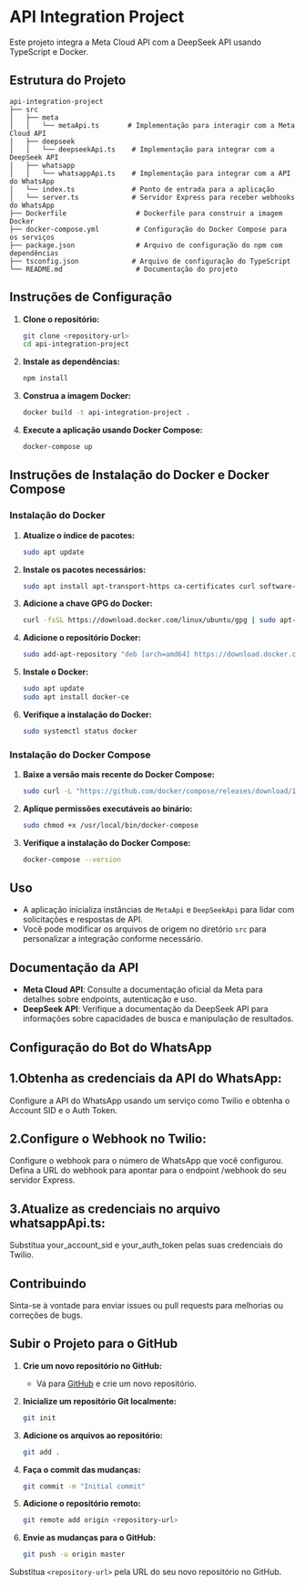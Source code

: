 # API Integration Project

Este projeto integra a Meta Cloud API com a DeepSeek API usando TypeScript e Docker.

## Estrutura do Projeto

```
api-integration-project
├── src
│   ├── meta
│   │   └── metaApi.ts       # Implementação para interagir com a Meta Cloud API
│   ├── deepseek
│   │   └── deepseekApi.ts    # Implementação para integrar com a DeepSeek API
│   ├── whatsapp
│   │   └── whatsappApi.ts    # Implementação para integrar com a API do WhatsApp
│   └── index.ts              # Ponto de entrada para a aplicação
│   └── server.ts             # Servidor Express para receber webhooks do WhatsApp
├── Dockerfile                 # Dockerfile para construir a imagem Docker
├── docker-compose.yml         # Configuração do Docker Compose para os serviços
├── package.json               # Arquivo de configuração do npm com dependências
├── tsconfig.json             # Arquivo de configuração do TypeScript
└── README.md                  # Documentação do projeto
```

## Instruções de Configuração

1. **Clone o repositório:**
   ```bash
   git clone <repository-url>
   cd api-integration-project
   ```

2. **Instale as dependências:**
   ```bash
   npm install
   ```

3. **Construa a imagem Docker:**
   ```bash
   docker build -t api-integration-project .
   ```

4. **Execute a aplicação usando Docker Compose:**
   ```bash
   docker-compose up
   ```

## Instruções de Instalação do Docker e Docker Compose

### Instalação do Docker

1. **Atualize o índice de pacotes:**
   ```bash
   sudo apt update
   ```

2. **Instale os pacotes necessários:**
   ```bash
   sudo apt install apt-transport-https ca-certificates curl software-properties-common
   ```

3. **Adicione a chave GPG do Docker:**
   ```bash
   curl -fsSL https://download.docker.com/linux/ubuntu/gpg | sudo apt-key add -
   ```

4. **Adicione o repositório Docker:**
   ```bash
   sudo add-apt-repository "deb [arch=amd64] https://download.docker.com/linux/ubuntu $(lsb_release -cs) stable"
   ```

5. **Instale o Docker:**
   ```bash
   sudo apt update
   sudo apt install docker-ce
   ```

6. **Verifique a instalação do Docker:**
   ```bash
   sudo systemctl status docker
   ```

### Instalação do Docker Compose

1. **Baixe a versão mais recente do Docker Compose:**
   ```bash
   sudo curl -L "https://github.com/docker/compose/releases/download/1.29.2/docker-compose-$(uname -s)-$(uname -m)" -o /usr/local/bin/docker-compose
   ```

2. **Aplique permissões executáveis ao binário:**
   ```bash
   sudo chmod +x /usr/local/bin/docker-compose
   ```

3. **Verifique a instalação do Docker Compose:**
   ```bash
   docker-compose --version
   ```

## Uso

- A aplicação inicializa instâncias de `MetaApi` e `DeepSeekApi` para lidar com solicitações e respostas de API.
- Você pode modificar os arquivos de origem no diretório `src` para personalizar a integração conforme necessário.

## Documentação da API

- **Meta Cloud API**: Consulte a documentação oficial da Meta para detalhes sobre endpoints, autenticação e uso.
- **DeepSeek API**: Verifique a documentação da DeepSeek API para informações sobre capacidades de busca e manipulação de resultados.

## Configuração do Bot do WhatsApp
##  1.Obtenha as credenciais da API do WhatsApp:
 Configure a API do WhatsApp usando um serviço como Twilio e obtenha o Account SID e o Auth Token.

## 2.Configure o Webhook no Twilio: 
Configure o webhook para o número de WhatsApp que você configurou. Defina a URL do webhook para apontar para o endpoint /webhook do seu servidor Express.
## 3.Atualize as credenciais no arquivo whatsappApi.ts: 
Substitua your_account_sid e your_auth_token pelas suas credenciais do Twilio.

## Contribuindo

Sinta-se à vontade para enviar issues ou pull requests para melhorias ou correções de bugs.

## Subir o Projeto para o GitHub

1. **Crie um novo repositório no GitHub:**
   - Vá para [GitHub](https://github.com) e crie um novo repositório.

2. **Inicialize um repositório Git localmente:**
   ```bash
   git init
   ```

3. **Adicione os arquivos ao repositório:**
   ```bash
   git add .
   ```

4. **Faça o commit das mudanças:**
   ```bash
   git commit -m "Initial commit"
   ```

5. **Adicione o repositório remoto:**
   ```bash
   git remote add origin <repository-url>
   ```

6. **Envie as mudanças para o GitHub:**
   ```bash
   git push -u origin master
   ```

Substitua `<repository-url>` pela URL do seu novo repositório no GitHub.